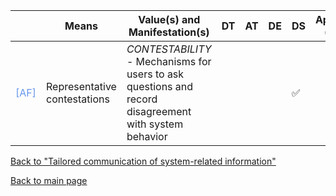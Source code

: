 |       | Means  | Value(s) and Manifestation(s)| DT|AT | DE | DS | Application (model) | Approach | Visual elements | Additional details
| ----------- |  --------------------------- | ---------------  |------------------------------|-------------| ----------------------|----------------------|----------------------------|--------------------|------------------------|--------------------------------- |
<span style="color:#6495ED">[AF]</span> | Representative contestations | *CONTESTABILITY* <br> - Mechanisms for users to ask questions and record disagreement with system behavior  | | | | ✅| | | | 

[Back to "Tailored communication of system-related information"](../Table3A.md)

[Back to main page](../index.md)